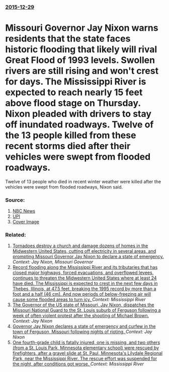 ### [2015-12-29](/news/2015/12/29/index.md)

# Missouri Governor Jay Nixon warns residents that the state faces historic flooding that likely will rival Great Flood of 1993 levels. Swollen rivers are still rising and won't crest for days. The Mississippi River is expected to reach nearly 15 feet above flood stage on Thursday. Nixon pleaded with drivers to stay off inundated roadways. Twelve of the 13 people killed from these recent storms died after their vehicles were swept from flooded roadways. 

Twelve of 13 people who died in recent winter weather were killed after the vehicles were swept from flooded roadways, Nixon said.


### Source:

1. [NBC News](http://www.nbcnews.com/news/us-news/missouri-governor-warns-historic-dangerous-floods-n487541)
2. [UPI](http://www.upi.com/Top_News/US/2015/12/29/Midwest-Weather-Missouri-governor-Nixon-warns-of-historic-water-levels-to-rival-Great-Flood-of-93/2371451386905/)
2. [Cover Image](https://media4.s-nbcnews.com/j/newscms/2015_53/1357316/151229-missouri-floods-01_8282526d8ac0f9a0b622f027442f295a.nbcnews-fp-1200-800.jpg)

### Related:

1. [Tornadoes destroy a church and damage dozens of homes in the Midwestern United States, cutting off electricity in several areas, and prompting Missouri Governor Jay Nixon to declare a state of emergency. ](/news/2013/04/11/tornadoes-destroy-a-church-and-damage-dozens-of-homes-in-the-midwestern-united-states-cutting-off-electricity-in-several-areas-and-prompti.md) _Context: Jay Nixon, Missouri Governor_
2. [Record flooding along the Mississippi River and its tributaries that has closed major highways, forced evacuations, and overflowed levees, continues to threaten the Midwestern United States where at least 24 have died. The Mississippi is expected to crest in the next few days in Thebes, Illinois, at 47.5 feet, breaking the 1995 record by more than a foot and a half (46 cm). And now periods of below-freezing air will cause some flooded areas to turn icy. ](/news/2015/12/31/record-flooding-along-the-mississippi-river-and-its-tributaries-that-has-closed-major-highways-forced-evacuations-and-overflowed-levees-c.md) _Context: Mississippi River_
3. [The Governor of the US state of Missouri, Jay Nixon, dispatches the Missouri National Guard to the St. Louis suburb of Ferguson following a week of often violent protest after the shooting of Michael Brown. ](/news/2014/08/18/the-governor-of-the-us-state-of-missouri-jay-nixon-dispatches-the-missouri-national-guard-to-the-st-louis-suburb-of-ferguson-following-a.md) _Context: Jay Nixon_
4. [Governor Jay Nixon declares a state of emergency and curfew in the town of Ferguson, Missouri following nights of rioting. ](/news/2014/08/16/governor-jay-nixon-declares-a-state-of-emergency-and-curfew-in-the-town-of-ferguson-missouri-following-nights-of-rioting.md) _Context: Jay Nixon_
5. [One fourth-grade child is fatally injured, one is missing, and two others (from a St. Louis Park, Minnesota elementary school) were rescued by firefighters, after a gravel slide at St. Paul, Minnesota's Lilydale Regional Park, near the Mississippi River. The rescue effort was suspended for the night, after conditions got worse. ](/news/2013/05/22/one-fourth-grade-child-is-fatally-injured-one-is-missing-and-two-others-from-a-st-louis-park-minnesota-elementary-school-were-rescued.md) _Context: Mississippi River_
